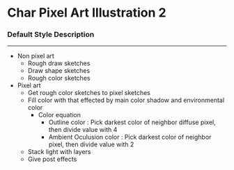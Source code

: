 # Char Pixel Art Illustration 2

### Default Style Description
---
- Non pixel art
	- Rough draw sketches
	- Draw shape sketches
	- Rough color sketches
- Pixel art
	- Get rough color sketches to pixel sketches
	- Fill color with that effected by main color shadow and environmental color
		- Color equation
			- Outline color : Pick darkest color of neighbor diffuse pixel, then divide value with 4
			- Ambient Oculusion color : Pick darkest color of neighbor pixel, then divide value with 2
	- Stack light with layers
	- Give post effects